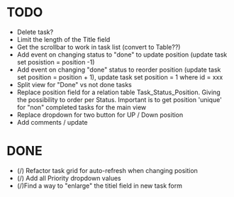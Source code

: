 # TODO

- Delete task?
- Limit the length of the Title field
- Get the scrollbar to work in task list (convert to Table??)
- Add event on changing status to "done" to update position (update task set posistion = position -1)
- Add event on changing "done" status to reorder position (update task set position = position + 1), update task set position = 1 where id = xxx
- Split view for "Done" vs not done tasks
- Replace position field for a relation table Task_Status_Position. Giving the possibility to order per Status. Important is to get position 'unique' for "non" completed tasks for the main view
- Replace dropdown for two button for UP / Down position
- Add comments / update


# DONE

- (/) Refactor task grid for auto-refresh when changing position
- (/) Add all Priority dropdown values
- (/)Find a way to "enlarge" the titiel field in new task form

